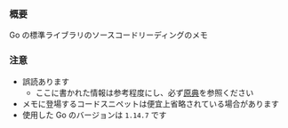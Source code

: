 ### 概要

Go の標準ライブラリのソースコードリーディングのメモ

### 注意

- 誤読あります
    - ここに書かれた情報は参考程度にし、必ず[原典](https://github.com/golang/go/tree/master/src)を参照ください
- メモに登場するコードスニペットは便宜上省略されている場合があります
- 使用した Go のバージョンは `1.14.7` です
